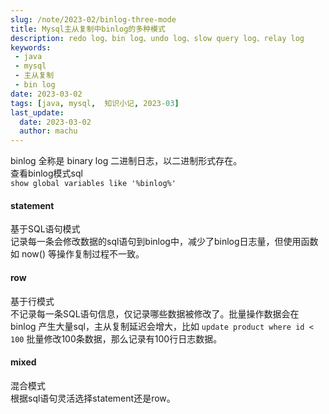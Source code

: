 ```yaml
---
slug: /note/2023-02/binlog-three-mode
title: Mysql主从复制中binlog的多种模式
description: redo log、bin log、undo log、slow query log、relay log
keywords:
 - java
 - mysql
 - 主从复制
 - bin log
date: 2023-03-02
tags: [java, mysql,  知识小记, 2023-03]
last_update:
  date: 2023-03-02
  author: machu
---
```


binlog 全称是 binary log 二进制日志，以二进制形式存在。  
查看binlog模式sql  
`show global variables like '%binlog%'`

#### statement
基于SQL语句模式  
记录每一条会修改数据的sql语句到binlog中，减少了binlog日志量，但使用函数如 now() 等操作复制过程不一致。

#### row
基于行模式  
不记录每一条SQL语句信息，仅记录哪些数据被修改了。批量操作数据会在 binlog 产生大量sql，主从复制延迟会增大，比如
`update product where id < 100` 批量修改100条数据，那么记录有100行日志数据。

#### mixed
混合模式  
根据sql语句灵活选择statement还是row。
